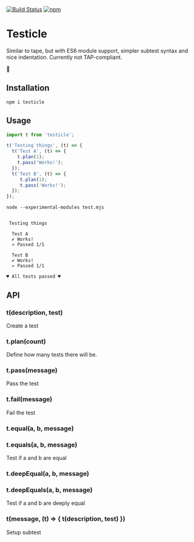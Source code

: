[![Build Status](https://travis-ci.org/pakastin/testicle.svg?branch=master)](https://travis-ci.org/pakastin/testicle)
[![npm](https://img.shields.io/npm/v/testicle.svg?maxAge=60&style=flat-square)](https://www.npmjs.com/package/testicle)

# Testicle
Similar to tape, but with ES6 module support, simpler subtest syntax and nice indentation. Currently not TAP-compliant.

🍒

## Installation
```
npm i testicle
```

## Usage
```js
import t from 'testicle';

t('Testing things', (t) => {
  t('Test A', (t) => {
    t.plan(1);
    t.pass('Works!');
  });
  t('Test B', (t) => {
     t.plan(1);
     t.pass('Works!');
  });
});
```

```
node --experimental-modules test.mjs


 Testing things

  Test A
  ✔︎ Works!
  » Passed 1/1

  Test B
  ✔︎ Works!
  » Passed 1/1

♥︎ All tests passed ♥︎
```

## API
### t(description, test)
Create a test

### t.plan(count)
Define how many tests there will be.

### t.pass(message)
Pass the test

### t.fail(message)
Fail the test

### t.equal(a, b, message)
### t.equals(a, b, message)
Test if a and b are equal

### t.deepEqual(a, b, message)
### t.deepEquals(a, b, message)
Test if a and b are deeply equal

### t(message, (t) => { t(description, test) })
Setup subtest
